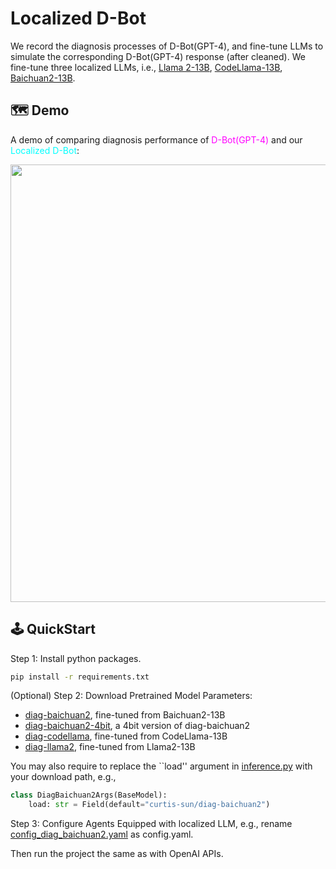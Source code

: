 # Localized D-Bot
We record the diagnosis processes of D-Bot(GPT-4), and fine-tune LLMs to simulate the corresponding D-Bot(GPT-4) response (after cleaned). We fine-tune three localized LLMs, i.e., [Llama 2-13B](https://huggingface.co/meta-llama/Llama-2-13b), [CodeLlama-13B](https://github.com/facebookresearch/codellama), [Baichuan2-13B](https://github.com/baichuan-inc/Baichuan2). 
## 🗺 Demo
A demo of comparing diagnosis performance of <font color=magenta>D-Bot(GPT-4)</font> and our <font color=cyan>Localized D-Bot</font>:

<div align="center">

<img src="../assets/demo.gif" width="700px">

</div>

## 🕹 QuickStart

Step 1: Install python packages.

```bash
pip install -r requirements.txt
```

(Optional) Step 2: Download Pretrained Model Parameters: 
* [diag-baichuan2](https://huggingface.co/curtis-sun/diag-baichuan2/tree/main), fine-tuned from Baichuan2-13B
* [diag-baichuan2-4bit](https://huggingface.co/curtis-sun/diag-baichuan2-4bit/tree/main), a 4bit version of diag-baichuan2
* [diag-codellama](https://huggingface.co/curtis-sun/diag-codellama/tree/main), fine-tuned from CodeLlama-13B
* [diag-llama2](https://huggingface.co/curtis-sun/diag-llama2/tree/main), fine-tuned from Llama2-13B

You may also require to replace the ``load'' argument in [inference.py](inference.py) with your download path, e.g., 
```Python
class DiagBaichuan2Args(BaseModel):
    load: str = Field(default="curtis-sun/diag-baichuan2")
```

Step 3: Configure Agents Equipped with localized LLM, e.g., rename [config_diag_baichuan2.yaml](../multiagents/agent_conf/config_diag_baichuan2.yaml) as config.yaml.

Then run the project the same as with OpenAI APIs.